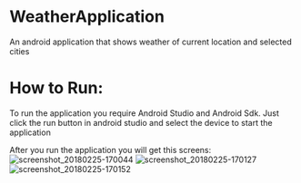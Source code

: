 # WeatherApplication
An android application that shows weather of current location and selected cities  
# How to Run:
To run the application you require Android Studio and Android Sdk. Just click the run button in android studio and select the device to start the application

After you run the application you will get this screens:
![screenshot_20180225-170044](https://user-images.githubusercontent.com/25569318/36643068-7429db10-1a4f-11e8-9571-45ad1f1cee31.jpg)
![screenshot_20180225-170127](https://user-images.githubusercontent.com/25569318/36643070-76219368-1a4f-11e8-9686-613cbc36789a.jpg)
![screenshot_20180225-170152](https://user-images.githubusercontent.com/25569318/36643072-779c71d6-1a4f-11e8-97d6-dca2a1ebb629.jpg)
